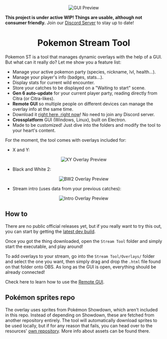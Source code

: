 <p align="center">

  <img src="https://github.com/Readek/Pokemon-Stream-Tool/blob/main/Github%20Resources/Preview%20GUI.png" alt="GUI Preview">
  
</p>

**This project is under active WIP! Things are usable, although not consumer friendly.** Join our [Discord Server](https://discord.gg/EX22CTBNrM) to stay up to date!

<h1 align="center">Pokemon Stream Tool</h1>

Pokemon ST is a tool that manages dynamic overlays with the help of a GUI. But what can it really do? Let me show you a feature list:

- Manage your active pokemon party (species, nickname, lvl, health...).
- Manage your player's info (badges, stats...).
- Display stats for current wild encounter.
- Store your catches to be displayed on a "Waiting to start" scene.
- **Gen 6 auto-update** for your current player party, reading directly from Citra (or Citra-likes).
- **Remote GUI** so multiple people on different devices can manage the overlay info at the same time.
- Download it [right here, right now](https://github.com/Readek/Pokemon-Stream-Tool/releases)! No need to join any Discord server.
- **Crossplatform** GUI (Windows, Linux), built on Electron.
- Made to be customized! Just dive into the folders and modify the tool to your heart's content.

For the moment, the tool comes with overlays included for:

- X and Y:

<p align="center">

  <img src="https://github.com/Readek/Pokemon-Stream-Tool/blob/main/Github%20Resources/Preview%20Overlay%20XY.jpg" alt="XY Overlay Preview">
  
</p>

- Black and White 2:

<p align="center">

  <img src="https://github.com/Readek/Pokemon-Stream-Tool/blob/main/Github%20Resources/Preview%20Overlay%20BnW2.jpg" alt="BW2 Overlay Preview">
  
</p>

- Stream intro (uses data from your previous catches):

<p align="center">

  <img src="https://github.com/Readek/Pokemon-Stream-Tool/blob/main/Github%20Resources/Preview%20Overlay%20Intro.gif" alt="Intro Overlay Preview">
  
</p>

## How to

There are no public official releases yet, but if you really want to try this out, you can start by getting the [latest dev build](https://github.com/Readek/Pokemon-Stream-Tool/releases).

Once you got the thing downloaded, open the `Stream Tool` folder and simply start the executable, and play around!

To add overlays to your stream, go into the `Stream Tool/Overlays/` folder and select the one you want, then simply drag and drop the `.html` file found on that folder onto OBS. As long as the GUI is open, everything should be already connected!

Check here to learn how to use the [Remote GUI](https://github.com/Readek/RoA-Stream-Tool/wiki/8.-Remote-GUI).

## Pokémon sprites repo

The overlay uses sprites from Pokémon Showdown, which aren't included in this repo. Instead of depending on Showdown, these are fetched from another repository entirely. The tool will automatically download sprites to be used locally, but if for any reason that fails, you can head over to the resources' [own repository](https://gitlab.com/pokemon-stream-tool/pokemon-stream-tool-assets). More info about assets can be found there.
